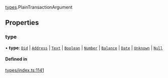 [types](../../Modules/Types/Types.md).PlainTransactionArgument

## Properties

### type

• **type**: [`Did`](../../Enums/Types/TransactionArgumentType.md#did) \| [`Address`](../../Enums/Types/TransactionArgumentType.md#address) \| [`Text`](../../Enums/Types/TransactionArgumentType.md#text) \| [`Boolean`](../../Enums/Types/TransactionArgumentType.md#boolean) \| [`Number`](../../Enums/Types/TransactionArgumentType.md#number) \| [`Balance`](../../Enums/Types/TransactionArgumentType.md#balance) \| [`Date`](../../Enums/Types/TransactionArgumentType.md#date) \| [`Unknown`](../../Enums/Types/TransactionArgumentType.md#unknown) \| [`Null`](../../Enums/Types/TransactionArgumentType.md#null)

#### Defined in

[types/index.ts:1141](https://github.com/PolymeshAssociation/polymesh-sdk/blob/15be87e8/src/types/index.ts#L1141)
